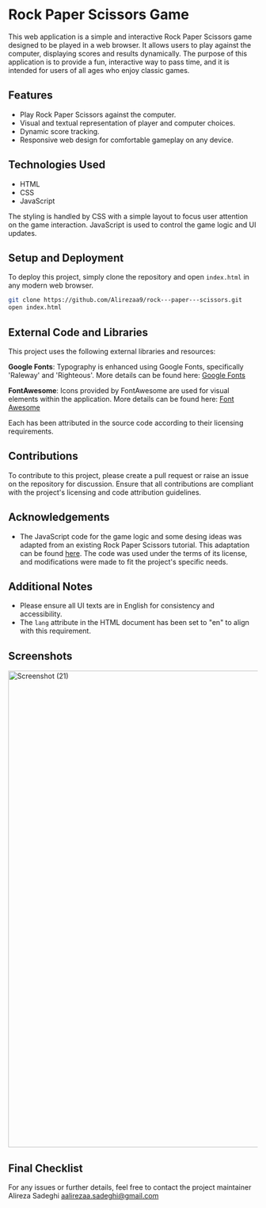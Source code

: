 # Rock Paper Scissors Game

This web application is a simple and interactive Rock Paper Scissors game designed to be played in a web browser. It allows users to play against the computer, displaying scores and results dynamically. The purpose of this application is to provide a fun, interactive way to pass time, and it is intended for users of all ages who enjoy classic games.


## Features

- Play Rock Paper Scissors against the computer.
- Visual and textual representation of player and computer choices.
- Dynamic score tracking.
- Responsive web design for comfortable gameplay on any device.

## Technologies Used

- HTML
- CSS
- JavaScript

The styling is handled by CSS with a simple layout to focus user attention on the game interaction. JavaScript is used to control the game logic and UI updates.

## Setup and Deployment

To deploy this project, simply clone the repository and open `index.html` in any modern web browser.

```bash
git clone https://github.com/Alirezaa9/rock---paper---scissors.git
open index.html
```


## External Code and Libraries

This project uses the following external libraries and resources:

**Google Fonts**: Typography is enhanced using Google Fonts, specifically 'Raleway' and 'Righteous'. More details can be found here: [Google Fonts](https://fonts.google.com/)

**FontAwesome**: Icons provided by FontAwesome are used for visual elements within the application. More details can be found here: [Font Awesome](https://fontawesome.com/)

Each has been attributed in the source code according to their licensing requirements.

## Contributions

To contribute to this project, please create a pull request or raise an issue on the repository for discussion. Ensure that all contributions are compliant with the project's licensing and code attribution guidelines.

## Acknowledgements

- The JavaScript code for the game logic and some desing ideas was adapted from an existing Rock Paper Scissors tutorial. This adaptation can be found [here](https://youtu.be/3uKdQx-SZ5A?si=1JrRGV-GyLuzI25b). The code was used under the terms of its license, and modifications were made to fit the project's specific needs.

## Additional Notes

- Please ensure all UI texts are in English for consistency and accessibility.
- The `lang` attribute in the HTML document has been set to "en" to align with this requirement.

## Screenshots
<img width="960" alt="Screenshot (21)" src="https://github.com/Alirezaa9/rock---paper---scissors/assets/145472044/25e57fee-4cf8-4ce1-b0a9-21fd3822a440">


## Final Checklist


For any issues or further details, feel free to contact the project maintainer Alireza Sadeghi <aalirezaa.sadeghi@gmail.com>
